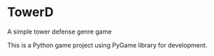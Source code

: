 # TowerD

A simple tower defense genre game

This is a Python game project using PyGame library for development.
